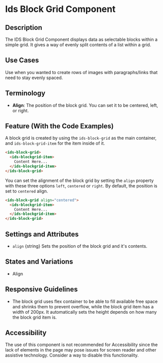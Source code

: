 # Ids Block Grid Component

## Description

The IDS Block Grid Component displays data as selectable blocks within a simple grid. It gives a way of evenly split contents of a list within a grid.

## Use Cases

Use when you wanted to create rows of images with paragraphs/links that need to stay evenly spaced.

## Terminology

- **Align**: The position of the block grid. You can set it to be centered, left, or right.

## Feature (With the Code Examples)

A block grid is created by using the `ids-block-grid` as the main container, and `ids-block-grid-item` for the item inside of it.

```html
<ids-block-grid>
  <ids-blockgrid-item>
    Content Here...
  </ids-blockgrid-item>
</ids-block-grid>
```

You can set the alignment of the block grid by setting the `align` property with these three options `left`, `centered` or `right`. By default, the position is set to `centered` align.

```html
<ids-block-grid align="centered">
  <ids-blockgrid-item>
    Content Here...
  </ids-blockgrid-item>
</ids-block-grid>
```

## Settings and Attributes

- `align` {string} Sets the position of the block grid and it's contents.

## States and Variations

- Align

## Responsive Guidelines

- The block grid uses flex container to be able to fill available free space and shrinks them to prevent overflow, while the block grid item has a width of 200px. It automatically sets the height depends on how many the block grid item is.

## Accessibility

The use of this component is not recommended for Accessibility since the lack of elements in the page may pose issues for screen reader and other assistive technology. Consider a way to disable this functionality.
